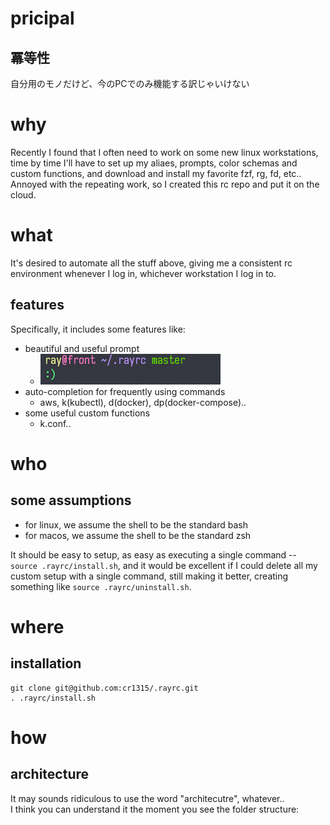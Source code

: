 # pricipal

## 冪等性

自分用のモノだけど、今のPCでのみ機能する訳じゃいけない  


# why

Recently I found that I often need to work on some new linux workstations, time by time I'll have to set up my aliaes, prompts, color schemas and custom functions, and download and install my favorite fzf, rg, fd, etc..  
Annoyed with the repeating work, so I created this rc repo and put it on the cloud.  

# what

It's desired to automate all the stuff above, giving me a consistent rc environment whenever I log in, whichever workstation I log in to.

## features

Specifically, it includes some features like:
- beautiful and useful prompt
    - ![beautiful and useful prompt](./docs/images/linux-prompt-with-git-status.png)
- auto-completion for frequently using commands
    - aws, k(kubectl), d(docker), dp(docker-compose).. 
- some useful custom functions
    - k.conf..


# who

## some assumptions 

- for linux, we assume the shell to be the standard bash
- for macos, we assume the shell to be the standard zsh




It should be easy to setup, as easy as executing a single command -- `source .rayrc/install.sh`, and it would be excellent if I could delete all my custom setup with a single command, still making it better, creating something like `source .rayrc/uninstall.sh`.

# where

## installation

```
git clone git@github.com:cr1315/.rayrc.git
. .rayrc/install.sh
```

# how

## architecture

It may sounds ridiculous to use the word "architecutre", whatever..  
I think you can understand it the moment you see the folder structure:  

```

```